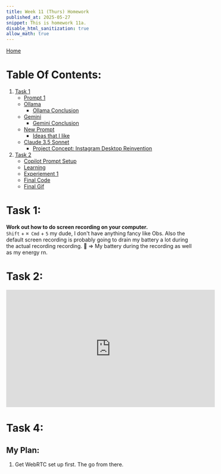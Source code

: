 ```yaml
---
title: Week 11 (Thurs) Homework
published_at: 2025-05-27
snippet: This is homework 11a.
disable_html_sanitization: true
allow_math: true
---
```


[Home](https://cclanchublo6.deno.dev/)

# Table Of Contents:

1. [Task 1](#task-1)
   - [Prompt 1](#prompt-1)
   - [Ollama](#ollama)
     - [Ollama Conclusion](#ollama-conclusion)
   - [Gemini](#gemini)
     - [Gemini Conclusion](#gemini-conclusion)
   - [New Prompt](#claude-35-sonnet)
     - [Ideas that I like](#ideas-that-i-like)
   - [Claude 3.5 Sonnet](#new-prompt)
     - [Project Concept: Instagram Desktop Reinvention](#project-concept-instagram-desktop-reinvention)
2. [Task 2](#task-2)
   - [Copilot Prompt Setup](#copilot-prompt-setup)
   - [Learning](#learning)
   - [Experiement 1](#experiement-1)
   - [Final Code](#final-code)
   - [Final Gif](#final-gif)

# Task 1:

**Work out how to do screen recording on your computer.**  
`Shift` + `⌘ Cmd` + `5` my dude, I don't have anything fancy like Obs. Also the default screen recording is probably going to drain my battery a lot during the actual recording recording. 🪫 => My battery during the recording as well as my energy rn.

# Task 2:

<iframe width="560" height="315" id="Week11a" src="https://www.youtube.com/embed/jUh6d4MUvSc?si=AqUYgxR9JWywyJBS" title="YouTube video player" frameborder="0" allow="accelerometer; autoplay; clipboard-write; encrypted-media; gyroscope; picture-in-picture; web-share" referrerpolicy="strict-origin-when-cross-origin" allowfullscreen></iframe>

<script type="module">
    const iframe = document.getElementById('Week11a')
    const updateDimensions = () => {
        iframe.width = iframe.parentNode.scrollWidth
        iframe.height = iframe.width * 9 / 16
    }
    
    updateDimensions()
    window.addEventListener('resize', updateDimensions)
</script>

# Task 4:

## My Plan:

1. Get WebRTC set up first. The go from there.
